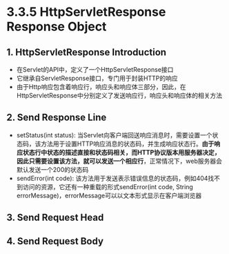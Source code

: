 # 3.3.5 HttpServletResponse Response Object

## 1. HttpServletResponse Introduction

* 在Servlet的API中，定义了一个HttpServletResponse接口
* 它继承自ServletResponse接口，专门用于封装HTTP的响应
* 由于Http响应包含着响应行，响应头和响应体三部分，因此，在HttpServletResponse中分别定义了发送响应行，响应头和响应体的相关方法

## 2. Send Response Line

* setStatus\(int status\): 当Servlet向客户端回送响应消息时，需要设置一个状态码，该方法用于设置HTTP响应消息的状态码，并生成响应状态行。**由于响应状态行中状态的描述直接和状态码相关，而HTTP协议版本用服务器决定，因此只需要设置该方法，就可以发送一个相应行**，正常情况下，web服务器会默认发送一个200的状态码
* sendError\(int code\): 该方法用于发送表示错误信息的状态码，例如404找不到访问的资源，它还有一种重载的形式sendError\(int code, String errorMessage\)，errorMessage可以以文本形式显示在客户端浏览器

## 3. Send Request Head

## 4. Send Request Body



